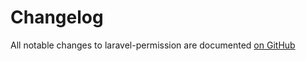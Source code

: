 # Changelog

All notable changes to laravel-permission are documented [on GitHub](https://github.com/osenco/laravel-role-permission-policies/blob/main/CHANGELOG.md)
